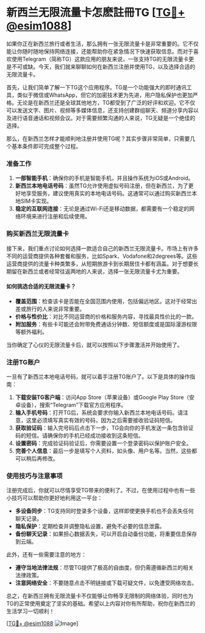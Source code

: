 # 新西兰无限流量卡怎麽註冊TG [[TG💪+ @esim1088](https://t.me/s/esim1088)]

如果你正在新西兰旅行或者生活，那么拥有一张无限流量卡是非常重要的。它不仅能让你随时随地保持网络连接，还能帮助你在紧急情况下快速获取信息。而对于喜欢使用Telegram（简称TG）这款应用的朋友来说，一张支持TG的无限流量卡更是不可或缺。今天，我们就来聊聊如何在新西兰注册并使用TG，以及选择合适的无限流量卡。

首先，让我们简单了解一下TG这个应用程序。TG是一个功能强大的即时通讯工具，类似于微信或WhatsApp，但它的加密技术更为先进，用户隐私保护也更加严格。无论是在新西兰还是全球其他地方，TG都受到了广泛的好评和欢迎。它不仅可以发送文字、图片、视频等多媒体信息，还支持创建群组聊天、频道分享内容以及进行语音通话和视频会议。对于需要频繁沟通的人来说，TG无疑是一个绝佳的选择。

那么，在新西兰怎样才能顺利地注册并使用TG呢？其实步骤非常简单，只需要几个基本条件即可完成整个过程。

### 准备工作

1. **一部智能手机**：确保你的手机是智能手机，并且操作系统为iOS或Android。
2. **新西兰本地电话号码**：虽然TG允许使用虚拟号码注册，但在新西兰，为了更好地享受服务，建议使用真实的本地电话号码。这通常可以通过购买新西兰本地SIM卡实现。
3. **稳定的互联网连接**：无论是通过Wi-Fi还是移动数据，都需要有一个稳定的网络环境来进行注册和后续使用。

### 购买新西兰无限流量卡

接下来，我们重点讨论如何选择一款适合自己的新西兰无限流量卡。市场上有许多不同的运营商提供各种套餐和服务，比如Spark、Vodafone和2degrees等。这些运营商提供的流量卡种类繁多，从短期旅游卡到长期居住卡都有涵盖。对于想要长期留在新西兰或者经常往返两地的人来说，选择一张无限流量卡尤为重要。

#### 如何挑选合适的无限流量卡？

- **覆盖范围**：检查该卡是否能在全国范围内使用，包括偏远地区。这对于经常出差或旅行的人来说非常重要。
- **价格与性价比**：对比不同运营商的价格和服务内容，寻找最具性价比的一款。
- **附加服务**：有些卡可能还会附带免费通话分钟数、短信额度或是国际漫游权限等额外福利。

当你确定了心仪的无限流量卡后，就可以按照以下步骤激活并开始使用了。

### 注册TG账户

一旦有了新西兰本地电话号码，就可以着手注册TG账户了。以下是具体的操作指南：

1. **下载安装TG客户端**：访问App Store（苹果设备）或Google Play Store（安卓设备），搜索“Telegram”下载官方应用程序。
2. **输入手机号码**：打开TG后，系统会要求你输入新西兰本地电话号码。请注意，这里必须填写真实有效的号码，因为之后需要接收验证码短信。
3. **获取验证码**：输入完号码后点击下一步，TG会向你的手机发送一条包含验证码的短信。请确保你的手机已经成功接收到这条短信。
4. **设置密码**：完成验证码验证后，你需要设置一个登录密码以保护账户安全。
5. **完善个人信息**：最后一步是填写个人资料，如头像、用户名等。当然，这些都可以稍后再修改。

### 使用技巧与注意事项

注册完成后，你就可以尽情享受TG带来的便利了。不过，在使用过程中也有一些小技巧可以帮助你更好地利用这一平台：

- **多设备同步**：TG支持同时登录多个设备，这样即使更换手机也不会丢失任何聊天记录。
- **隐私保护**：定期检查并调整隐私设置，避免不必要的信息泄露。
- **备份聊天记录**：如果担心数据丢失，可以开启自动备份功能，将重要信息保存到云端。

此外，还有一些需要注意的地方：

- **遵守当地法律法规**：尽管TG提供了极高的自由度，但仍需遵循新西兰的相关法律政策。
- **注意网络安全**：不要随意点击不明链接或下载可疑文件，以免遭受网络攻击。

总之，在新西兰拥有无限流量卡不仅能够让你畅享无限制的网络体验，同时也为TG的正常使用奠定了坚实的基础。希望以上内容对你有所帮助，祝你在新西兰的生活学习一切顺利！

[[TG💪+ @esim1088](https://t.me/s/esim1088) ![Image](https://i.postimg.cc/4NQfJmqS/Snipaste-2025-05-13-00-14-12.png)]